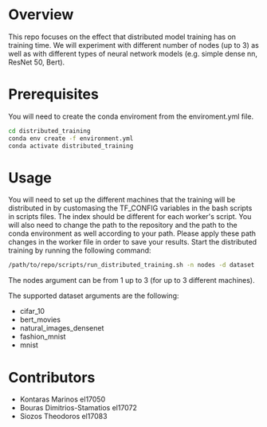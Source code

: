 # Overview

This repo focuses on the effect that distributed model training has on training time. We will experiment with different number of nodes (up to 3) as well as with different types of neural network models (e.g. simple dense nn, ResNet 50, Bert).

# Prerequisites

You will need to create the conda enviroment from the enviroment.yml file.

```sh
cd distributed_training
conda env create -f environment.yml
conda activate distributed_training
```

# Usage

You will need to set up the different machines that the training will be distributed in by customasing the TF_CONFIG variables in the bash scripts in scripts files. 
The index should be different for each worker's script.
You will also need to change the path to the repository and the path to the conda environment as well according to your path. Please apply these path changes in the 
worker file in order to save your results.
Start the distributed training by running the following command:

```sh
/path/to/repo/scripts/run_distributed_training.sh -n nodes -d dataset
```

The nodes argument can be from 1 up to 3 (for up to 3 different machines).

The supported dataset arguments are the following:

* cifar_10
* bert_movies
* natural_images_densenet
* fashion_mnist
* mnist

# Contributors

*   Kontaras Marinos el17050
*   Bouras Dimitrios-Stamatios el17072
*   Siozos Theodoros el17083
